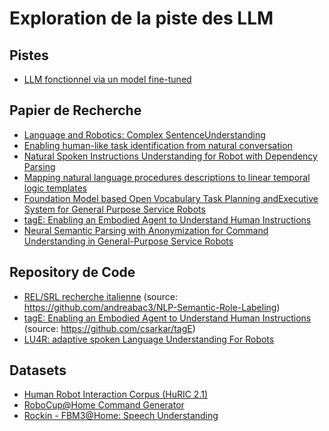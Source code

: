 # Exploration de la piste des LLM

## Pistes
- [LLM fonctionnel via un model fine-tuned](./ExplorationLlama2/README.md)

## Papier de Recherche
- [Language and Robotics: Complex SentenceUnderstanding](https://sci-hub.se/10.1007/978-3-030-27529-7_54)
- [Enabling human-like task identification from natural conversation](https://arxiv.org/abs/2008.10073)
- [Natural Spoken Instructions Understanding for Robot with Dependency Parsing](https://sci-hub.se/10.1109/CYBER46603.2019.9066566)
- [Mapping natural language procedures descriptions to linear temporal logic templates](https://link.springer.com/article/10.1007/s10489-023-04882-0)
- [Foundation Model based Open Vocabulary Task Planning andExecutive System for General Purpose Service Robots](https://arxiv.org/abs/2308.03357)
- [tagE: Enabling an Embodied Agent to Understand Human Instructions](https://arxiv.org/abs/2310.15605)
- [Neural Semantic Parsing with Anonymization for Command Understanding in General-Purpose Service Robots](https://arxiv.org/abs/1907.01115v1)

## Repository de Code
- [REL/SRL recherche italienne](./Research/NLP-Semantic-Role-Labeling/README.md) (source: https://github.com/andreabac3/NLP-Semantic-Role-Labeling)
- [tagE: Enabling an Embodied Agent to Understand Human Instructions](./Research/tagE/README.md) (source: https://github.com/csarkar/tagE)
- [LU4R: adaptive spoken Language Understanding For Robots](http://sag.art.uniroma2.it/lu4r.html)

## Datasets
- [Human Robot Interaction Corpus (HuRIC 2.1)](https://github.com/crux82/huric)
- [RoboCup@Home Command Generator](https://github.com/kyordhel/GPSRCmdGen)
- [Rockin - FBM3@Home: Speech Understanding](https://web.archive.org/web/20170603103044/http://thewiki.rockinrobotchallenge.eu/index.php?title=Datasets#FBM3.40Home:_Speech_Understanding)
